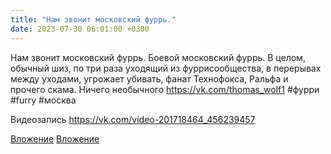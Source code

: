 ```yaml
---
title: "Нам звонит московский фуррь."
date: 2023-07-30 06:01:00 +0300
---
```


Нам звонит московский фуррь.
Боевой московский фуррь.
В целом, обычный шиз, по три раза уходящий из фуррисообщества, в перерывах между уходами, угрожает убивать, фанат Технофокса, Ральфа и прочего скама.
Ничего необычного
https://vk.com/thomas_wolf1
#фурри #furry #москва

Видеозапись
https://vk.com/video-201718464_456239457

[Вложение](https://vk.com/photo41076938_457250034)
[Вложение](https://vk.com/video-201718464_456239457)
